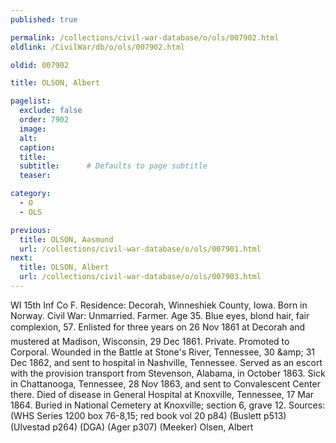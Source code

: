 ```yaml
---
published: true

permalink: /collections/civil-war-database/o/ols/007902.html
oldlink: /CivilWar/db/o/ols/007902.html

oldid: 007902

title: OLSON, Albert

pagelist:
  exclude: false
  order: 7902
  image: 
  alt:
  caption:
  title:
  subtitle:      # Defaults to page subtitle
  teaser:

category: 
  - O 
  - OLS

previous:
  title: OLSON, Aasmund
  url: /collections/civil-war-database/o/ols/007901.html  
next:
  title: OLSON, Albert
  url: /collections/civil-war-database/o/ols/007903.html   
---
```

WI 15th Inf Co F. Residence: Decorah, Winneshiek County, Iowa. Born in Norway. Civil War: Unmarried. Farmer. Age 35. Blue eyes, blond hair, fair complexion, 5&#146;7&#148;. Enlisted for three years on 26 Nov 1861 at Decorah and mustered at Madison, Wisconsin, 29 Dec 1861. Private. Promoted to Corporal. Wounded in the Battle at Stone&#39;s River, Tennessee, 30 &amp;amp; 31 Dec 1862, and sent to hospital in Nashville, Tennessee. Served as an escort with the provision transport from Stevenson, Alabama, in October 1863. Sick in Chattanooga, Tennessee, 28 Nov 1863, and sent to Convalescent Center there. Died of disease in General Hospital at Knoxville, Tennessee, 17 Mar 1864. Buried in National Cemetery at Knoxville; section 6, grave 12. Sources: (WHS Series 1200 box 76-8,15; red book vol 20 p84) (Buslett p513) (Ulvestad p264) (DGA) (Ager p307) (Meeker) &#147;Olsen, Albert&#148;